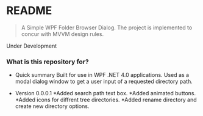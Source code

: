 # README #

>A Simple WPF Folder Browser Dialog.
>The project is implemented to concur with MVVM design rules.

Under Development

### What is this repository for? ###

* Quick summary 
	Built for use in WPF .NET 4.0 applications.
	Used as a modal dialog window to get a user input of a requested directory path.
	

* Version 0.0.0.1
	*Added search path text box.
	*Added animated buttons.
	*Added icons for diffrent tree directories.
	*Added rename directory and create new directory options.